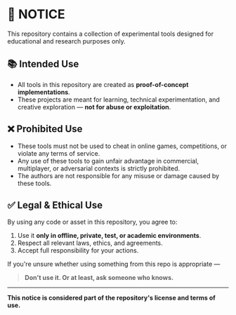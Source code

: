 # 🔔 NOTICE

This repository contains a collection of experimental tools designed for educational and research purposes only.

## 📚 Intended Use

- All tools in this repository are created as **proof-of-concept implementations**.
- These projects are meant for learning, technical experimentation, and creative exploration — **not for abuse or exploitation**.

## ❌ Prohibited Use

- These tools must not be used to cheat in online games, competitions, or violate any terms of service.
- Any use of these tools to gain unfair advantage in commercial, multiplayer, or adversarial contexts is strictly prohibited.
- The authors are not responsible for any misuse or damage caused by these tools.

## ✅ Legal & Ethical Use

By using any code or asset in this repository, you agree to:

1. Use it **only in offline, private, test, or academic environments**.
2. Respect all relevant laws, ethics, and agreements.
3. Accept full responsibility for your actions.

If you're unsure whether using something from this repo is appropriate —  
> **Don't use it. Or at least, ask someone who knows.**

---

**This notice is considered part of the repository's license and terms of use.**
